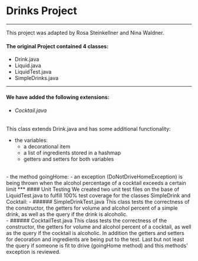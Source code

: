 # Drinks Project
***
This project was adapted by Rosa Steinkellner and Nina Waldner.  
#### The original Project contained 4 classes: 
- Drink.java
- Liquid.java
- LiquidTest.java
- SimpleDrinks.java
***
#### We have added the following extensions:
- ###### Cocktail.java
This class extends Drink.java and has some additional functionality:
- the variables: 
    - a decorational item
    - a list of ingredients stored in a hashmap
    - getters and setters for both variables
<br>
- the method goingHome:
    - an exception (DoNotDriveHomeException) is being thrown when the alcohol percentage of a cocktail exceeds a certain limit
***
#### Unit Testing
We created two unit test files on the base of LiquidTest.java to fulfill 100% test coverage for the classes SimpleDrink and Cocktail: 
- ###### SimpleDrinkTest.java
This class tests the correctness of the constructor, the getters for volume and alcohol percent of a simple drink, as well as the query if the drink is alcoholic.
<br>
- ###### CocktailTest.java
This class tests the correctness of the constructor, the getters for volume and alcohol percent of a cocktail, as well as the query if the cocktail is alcoholic. 
In addition the getters and setters for decoration and ingredients are being put to the test. Last but not least the query if someone is fit to drive (goingHome method) and this methods' exception is reviewed. 